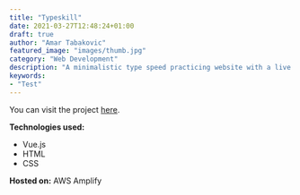 ```yaml
---
title: "Typeskill"
date: 2021-03-27T12:48:24+01:00
draft: true
author: "Amar Tabakovic"
featured_image: "images/thumb.jpg"
category: "Web Development"
description: "A minimalistic type speed practicing website with a live WPM counter."
keywords:
- "Test"
---
```


You can visit the project [here](https://main.d3l8q6oy8lf4vc.amplifyapp.com/).

**Technologies used:**
- Vue.js
- HTML
- CSS

**Hosted on:** AWS Amplify